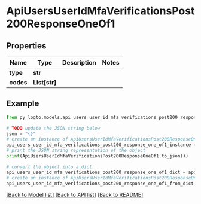 # ApiUsersUserIdMfaVerificationsPost200ResponseOneOf1


## Properties

Name | Type | Description | Notes
------------ | ------------- | ------------- | -------------
**type** | **str** |  | 
**codes** | **List[str]** |  | 

## Example

```python
from py_logto.models.api_users_user_id_mfa_verifications_post200_response_one_of1 import ApiUsersUserIdMfaVerificationsPost200ResponseOneOf1

# TODO update the JSON string below
json = "{}"
# create an instance of ApiUsersUserIdMfaVerificationsPost200ResponseOneOf1 from a JSON string
api_users_user_id_mfa_verifications_post200_response_one_of1_instance = ApiUsersUserIdMfaVerificationsPost200ResponseOneOf1.from_json(json)
# print the JSON string representation of the object
print(ApiUsersUserIdMfaVerificationsPost200ResponseOneOf1.to_json())

# convert the object into a dict
api_users_user_id_mfa_verifications_post200_response_one_of1_dict = api_users_user_id_mfa_verifications_post200_response_one_of1_instance.to_dict()
# create an instance of ApiUsersUserIdMfaVerificationsPost200ResponseOneOf1 from a dict
api_users_user_id_mfa_verifications_post200_response_one_of1_from_dict = ApiUsersUserIdMfaVerificationsPost200ResponseOneOf1.from_dict(api_users_user_id_mfa_verifications_post200_response_one_of1_dict)
```
[[Back to Model list]](../README.md#documentation-for-models) [[Back to API list]](../README.md#documentation-for-api-endpoints) [[Back to README]](../README.md)


